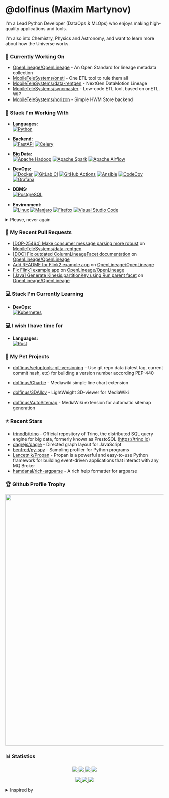 # @dolfinus (Maxim Martynov)

I'm a Lead Python Developer (DataOps & MLOps) who enjoys making high-quality applications and tools.

I'm also into Chemistry, Physics and Astronomy, and want to learn more about how the Universe works.

### 👷 Currently Working On


- [OpenLineage/OpenLineage](https://github.com/OpenLineage/OpenLineage) - An Open Standard for lineage metadata collection
- [MobileTeleSystems/onetl](https://github.com/MobileTeleSystems/onetl) - One ETL tool to rule them all
- [MobileTeleSystems/data-rentgen](https://github.com/MobileTeleSystems/data-rentgen) - NextGen DataMotion Lineage
- [MobileTeleSystems/syncmaster](https://github.com/MobileTeleSystems/syncmaster) - Low-code ETL tool, based on onETL. WIP
- [MobileTeleSystems/horizon](https://github.com/MobileTeleSystems/horizon) - Simple HWM Store backend

### 💼 Stack I'm Working With

 - **Languages:**  </br>
[![Python](https://img.shields.io/badge/python-3670A0?style=for-the-badge&logo=python&logoColor=ffdd54)](https://github.com/Ileriayo/markdown-badges)

 - **Backend:**  </br>
[![FastAPI](https://img.shields.io/badge/FastAPI-005571?style=for-the-badge&logo=fastapi)](https://github.com/Ileriayo/markdown-badges)
[![Celery](https://img.shields.io/badge/Celery-37814a?style=for-the-badge&logo=celery)](https://github.com/Ileriayo/markdown-badges)

 - **Big Data:**  </br>
[![Apache Hadoop](https://img.shields.io/badge/Apache%20Hadoop-d6d80f?style=for-the-badge&logo=Apache%20Hadoop&logoColor=black)](https://github.com/Ileriayo/markdown-badges)
[![Apache Spark](https://img.shields.io/badge/Apache%20Spark-C71A36?style=for-the-badge&logo=Apache%20Spark&logoColor=white)](https://github.com/Ileriayo/markdown-badges)
[![Apache Airflow](https://img.shields.io/badge/Apache%20Airflow-017CEE?style=for-the-badge&logo=Apache%20Airflow)](https://github.com/Ileriayo/markdown-badges)

 - **DevOps:**  </br>
[![Docker](https://img.shields.io/badge/docker-0db7ed.svg?style=for-the-badge&logo=docker&logoColor=white)](https://github.com/Ileriayo/markdown-badges)
[![GitLab CI](https://img.shields.io/badge/GitLabCI-181717.svg?style=for-the-badge&logo=gitlab&logoColor=white)](https://github.com/Ileriayo/markdown-badges)
[![GitHub Actions](https://img.shields.io/badge/Github%20Actions-2671E5.svg?style=for-the-badge&logo=githubactions&logoColor=white)](https://github.com/Ileriayo/markdown-badges)
[![Ansible](https://img.shields.io/badge/ansible-1A1918.svg?style=for-the-badge&logo=ansible&logoColor=white)](https://github.com/Ileriayo/markdown-badges)
[![CodeCov](https://img.shields.io/badge/codecov-%23ff0077.svg?style=for-the-badge&logo=codecov&logoColor=white)](https://github.com/Ileriayo/markdown-badges)
[![Grafana](https://img.shields.io/badge/grafana-%23F46800.svg?style=for-the-badge&logo=grafana&logoColor=white)](https://github.com/Ileriayo/markdown-badges)

 - **DBMS:**  </br>
[![PostgreSQL](https://img.shields.io/badge/postgres-316192.svg?style=for-the-badge&logo=postgresql&logoColor=white)](https://github.com/Ileriayo/markdown-badges)

 - **Environment:**  </br>
[![Linux](https://img.shields.io/badge/Linux-FCC624?style=for-the-badge&logo=linux&logoColor=black)](https://github.com/Ileriayo/markdown-badges)
[![Manjaro](https://img.shields.io/badge/Manjaro-35BF5C?style=for-the-badge&logo=Manjaro&logoColor=white)](https://github.com/Ileriayo/markdown-badges)
[![Firefox](https://img.shields.io/badge/Firefox-FF7139?style=for-the-badge&logo=Firefox-Browser&logoColor=white)](https://github.com/Ileriayo/markdown-badges)
[![Visual Studio Code](https://img.shields.io/badge/Visual%20Studio%20Code-0078d7.svg?style=for-the-badge&logo=visual-studio-code&logoColor=white)](https://github.com/Ileriayo/markdown-badges)

<details>
  <summary>Please, never again</summary>

 - **Languages:**  </br>
[![Ruby](https://img.shields.io/badge/ruby-%23CC342D.svg?style=for-the-badge&logo=ruby&logoColor=white)](https://github.com/Ileriayo/markdown-badges)
[![PHP](https://img.shields.io/badge/php-%23777BB4.svg?style=for-the-badge&logo=php&logoColor=white)](https://github.com/Ileriayo/markdown-badges)
[![Apache Groovy](https://img.shields.io/badge/Apache%20Groovy-4298B8.svg?style=for-the-badge&logo=Apache+Groovy&logoColor=white)](https://github.com/Ileriayo/markdown-badges)

 - **Environment:**  </br>
[![Windows](https://img.shields.io/badge/Windows-0078D6?style=for-the-badge&logo=windows&logoColor=white)](https://github.com/Ileriayo/markdown-badges)

 - **DevOps:**  </br>
[![Jenkins](https://img.shields.io/badge/jenkins-%232C5263.svg?style=for-the-badge&logo=jenkins&logoColor=white)](https://github.com/Ileriayo/markdown-badges)
  
</details>

### 🔨 My Recent Pull Requests


- [[DOP-25464] Make consumer message parsing more robust](https://github.com/MobileTeleSystems/data-rentgen/pull/204) on [MobileTeleSystems/data-rentgen](https://github.com/MobileTeleSystems/data-rentgen)
- [[DOC] Fix outdated ColumnLineageFacet documentation](https://github.com/OpenLineage/OpenLineage/pull/3656) on [OpenLineage/OpenLineage](https://github.com/OpenLineage/OpenLineage)
- [Add README for Flink2 example app](https://github.com/OpenLineage/OpenLineage/pull/3654) on [OpenLineage/OpenLineage](https://github.com/OpenLineage/OpenLineage)
- [Fix Flink1 example app](https://github.com/OpenLineage/OpenLineage/pull/3653) on [OpenLineage/OpenLineage](https://github.com/OpenLineage/OpenLineage)
- [[Java] Generate Kinesis.partitionKey using Run parent facet](https://github.com/OpenLineage/OpenLineage/pull/3637) on [OpenLineage/OpenLineage](https://github.com/OpenLineage/OpenLineage)

### 💻 Stack I'm Currently Learning

 - **DevOps:**  </br>
[![Kubernetes](https://img.shields.io/badge/kubernetes-326ce5.svg?style=for-the-badge&logo=kubernetes&logoColor=white)](https://github.com/Ileriayo/markdown-badges)

### 💻 I wish I have time for

 - **Languages:**  </br>
[![Rust](https://img.shields.io/badge/rust-000000.svg?style=for-the-badge&logo=rust&logoColor=white)](https://github.com/Ileriayo/markdown-badges)



### 🌱 My Pet Projects
- [dolfinus/setuptools-git-versioning](https://github.com/dolfinus/setuptools-git-versioning) - Use git repo data (latest tag, current commit hash, etc) for building a version number according PEP-440 
                                       

- [dolfinus/Chartie](https://github.com/dolfinus/Chartie) - Mediawiki simple line chart extension
- [dolfinus/3DAlloy](https://github.com/dolfinus/3DAlloy) - LightWeight 3D-viewer for MediaWiki
- [dolfinus/AutoSitemap](https://github.com/dolfinus/AutoSitemap) - MediaWiki extension for automatic sitemap generation

### ⭐ Recent Stars


- [trinodb/trino](https://github.com/trinodb/trino) - Official repository of Trino, the distributed SQL query engine for big data, formerly known as PrestoSQL (https://trino.io)
- [dagrejs/dagre](https://github.com/dagrejs/dagre) - Directed graph layout for JavaScript
- [benfred/py-spy](https://github.com/benfred/py-spy) - Sampling profiler for Python programs
- [Lancetnik/Propan](https://github.com/Lancetnik/Propan) - Propan is a powerful and easy-to-use Python framework for building event-driven applications that interact with any MQ Broker
- [hamdanal/rich-argparse](https://github.com/hamdanal/rich-argparse) - A rich help formatter for argparse

### 🏆 Github Profile Trophy

<a href="https://github.com/ryo-ma/github-profile-trophy">
  <img width=800 src="https://github-profile-trophy.vercel.app/?username=dolfinus&column=8&theme=gruvbox&no-frame=true"/>
</a>

### 📊 Statistics

<a href="https://github.com/vn7n24fzkq/github-profile-summary-cards">
    <p align="center">
        <img src="https://github-profile-summary-cards.vercel.app/api/cards/profile-details?username=dolfinus&theme=github_dark">
        <img src="https://github-profile-summary-cards.vercel.app/api/cards/stats?username=dolfinus&theme=github_dark">
        <img src="https://github-profile-summary-cards.vercel.app/api/cards/productive-time?username=dolfinus&theme=github_dark&utcOffset=3">
        <img src="https://github-profile-summary-cards.vercel.app/api/cards/most-commit-language?username=dolfinus&theme=github_dark"><br>
    </p>
</a>

<p align="center">
    <a href="https://wakatime.com/@dolfinus">
      <img src="https://wakatime.com/badge/user/847d9477-bdf4-4be9-9660-993eb1665dc7.svg">
    </a>
    <a href="https://github.com/antonkomarev/github-profile-views-counter">
      <img src="https://komarev.com/ghpvc/?username=dolfinus&style=flat-square&label=Views"/>
    </a>
    <a href="https://yhype.me/">
      <img src="https://hit.yhype.me/github/profile?user_id=4661021"/>
    </a>
</p>

<details>
  <summary>Inspired by</summary>
  <ul>
    <li><a href="https://github.com/maximousblk/maximousblk">@maximousblk</a> Github profile</li>
    <li><a href="https://github.com/coderjojo/creative-profile-readme">Awesome Developer Profile</a> repo</li>
    <li><a href="https://github.com/abhisheknaiidu/awesome-github-profile-readme">Awesome GitHub Profile README</a> repo</li>
    <li><a href="https://habr.com/ru/post/649363/">Creating a profile README file on GitHub</a> article</li>
    <li><a href="https://github.com/chethanuk/chethanuk">@chethanuk</a> Github profile</li>
  </ul>
</details>
